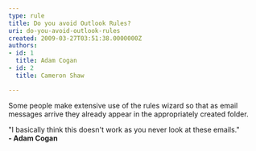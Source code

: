 ```yaml
---
type: rule
title: Do you avoid Outlook Rules?
uri: do-you-avoid-outlook-rules
created: 2009-03-27T03:51:38.0000000Z
authors:
- id: 1
  title: Adam Cogan
- id: 2
  title: Cameron Shaw

---
```




<span class='intro'> ​Some people make extensive use of the rules wizard so that as email messages arrive they already appear in the appropriately created folder.<br> </span>

<p class="ssw15-rteElement-Reference">&quot;I basically think this doesn't work as you never look at these emails.&quot;​<br><b>- Adam Cogan</b><br></p>


